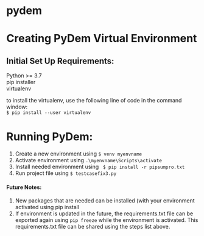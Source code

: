 # pydem
# Creating PyDem Virtual Environment

## Initial Set Up Requirements:

Python >= 3.7 <br>
pip installer <br>
virtualenv <br>


to install the virtualenv, use the following line of code in the command window: <br>
`$ pip install --user virtualenv`
	                                                                  

# Running PyDem:

1. Create a new environment using `$ venv myenvname`
2. Activate environment using `.\myenvname\Scripts\activate`
3. Install needed environment using ` $ pip install -r pipsumpro.txt`
4. Run project file using `$ testcasefix3.py`


#### Future Notes:
1. New packages that are needed can be installed (with your environment activated using pip install
2. If environment is updated in the future, the requirements.txt file can be exported again using `pip freeze` while the environment is activated. 
This requirements.txt file can be shared using the steps list above.
